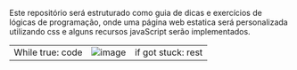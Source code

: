 

Este repositório será estruturado como guia de dicas e exercícios de lógicas de programação, onde uma página web estatica será personalizada utilizando css e alguns recursos
javaScript serão implementados. 



|  |  |  |
|----------|----------|----------|
| While true: code |  ![image](https://user-images.githubusercontent.com/78885070/157872206-7a0c0d80-7f02-4c72-9467-3ce6d2c6cf28.png) | if got stuck: rest |
